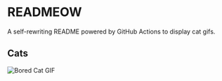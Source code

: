 # READMEOW

A self-rewriting README powered by GitHub Actions to display cat gifs.

## Cats

![Bored Cat GIF](https://media4.giphy.com/media/mlvseq9yvZhba/200.gif?cid=9acd02dacc0hqps4qzm3c6lqokcxh05fb7w6g4hc6o006xba&ep=v1_gifs_search&rid=200.gif&ct=g)
